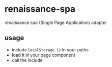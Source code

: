 # renaissance-spa
renaissance spa (Single Page Application) adapter

## usage
- include `localStorage.js` in your paths
- load it in your page component
- call the include
